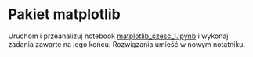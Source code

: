 # Pakiet matplotlib

Uruchom i przeanalizuj notebook [matplotlib_czesc_1.ipynb](notebooks/matplotlib_czesc_1.ipynb) i wykonaj zadania zawarte na jego końcu.
Rozwiązania umieść w nowym notatniku.